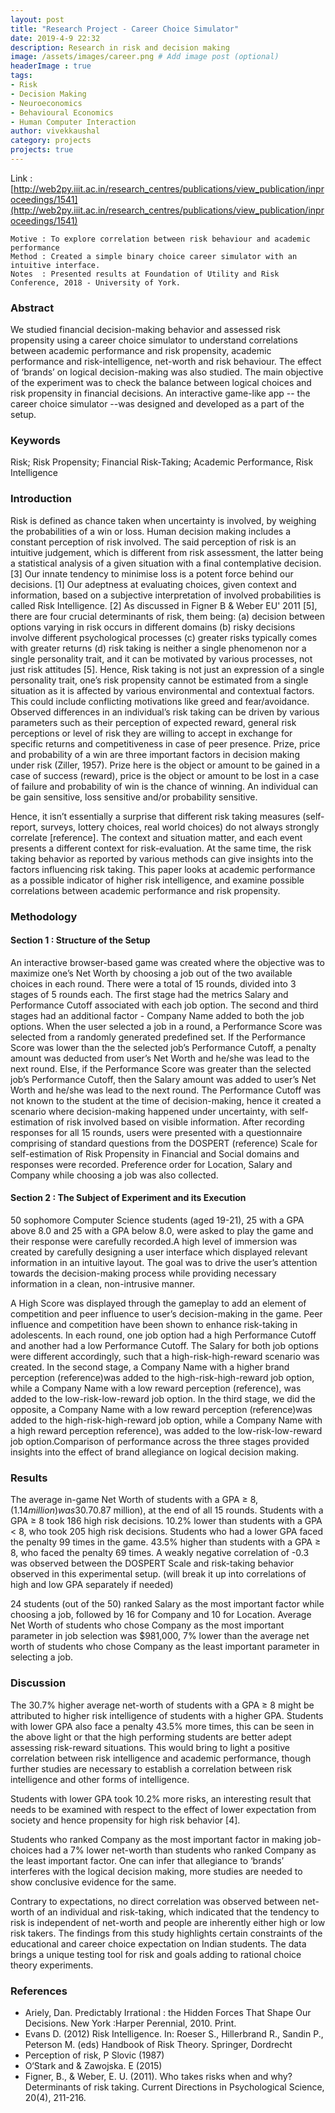 ```yaml
---
layout: post
title: "Research Project - Career Choice Simulator"
date: 2019-4-9 22:32
description: Research in risk and decision making
image: /assets/images/career.png # Add image post (optional)
headerImage : true
tags:
- Risk
- Decision Making
- Neuroeconomics
- Behavioural Economics
- Human Computer Interaction
author: vivekkaushal
category: projects
projects: true
---
```


Link : [http://web2py.iiit.ac.in/research_centres/publications/view_publication/inproceedings/1541](http://web2py.iiit.ac.in/research_centres/publications/view_publication/inproceedings/1541)

```
Motive : To explore correlation between risk behaviour and academic performance
Method : Created a simple binary choice career simulator with an intuitive interface.
Notes  : Presented results at Foundation of Utility and Risk Conference, 2018 - University of York.
```

### Abstract

We studied financial decision-making behavior and assessed risk propensity using a career choice simulator to understand correlations between academic performance and risk propensity, academic performance and risk-intelligence, net-worth and risk behaviour. The effect of ‘brands’ on logical decision-making was also studied. The main objective of the experiment was to check the balance between logical choices and risk propensity in financial decisions. An interactive game-like app -- the career choice simulator --was designed and developed as a part of the setup.

### Keywords
Risk; Risk Propensity; Financial Risk-Taking; Academic Performance, Risk Intelligence

### Introduction 

Risk is defined as chance taken when uncertainty is involved, by weighing the probabilities of a win or loss. Human decision making includes a constant perception of risk involved. The said perception of risk is an intuitive judgement, which is different from risk assessment, the latter being a statistical analysis of a given situation with a final contemplative decision. [3] Our innate tendency to minimise loss is a potent force behind our decisions. [1] Our adeptness at evaluating choices, given context and information, based on a subjective interpretation of involved probabilities is called Risk Intelligence. [2] 
As discussed in Figner B & Weber EU' 2011 [5], there are four crucial determinants of risk, them being: (a) decision between options varying in risk occurs in different domains (b) risky decisions involve different psychological processes (c) greater risks typically comes with greater returns (d) risk taking is neither a single phenomenon nor a single personality trait, and it can be motivated by various processes, not just risk attitudes [5]. Hence, Risk taking is not just an expression of a single personality trait, one’s risk propensity cannot be estimated from a  single situation as it is affected by various environmental and contextual factors. This could include conflicting motivations like greed and fear/avoidance. Observed differences in an individual’s risk taking can be driven by various parameters such as their perception of expected reward, general risk perceptions or level of risk they are willing to accept in exchange for specific returns and competitiveness in case of peer presence. Prize, price and probability of a win are three important factors in decision making under risk (Ziller, 1957). Prize here is the object or amount to be gained in a case of success (reward), price is the object or amount to be lost in a case of failure and probability of win is the chance of winning. An individual can be gain sensitive, loss sensitive and/or probability sensitive.

Hence, it isn’t essentially a surprise that different risk taking measures (self-report, surveys, lottery choices, real world choices) do not always strongly correlate [reference]. The context and situation matter, and each event presents a different context for risk-evaluation. At the same time, the risk taking behavior as reported by various methods can give insights into the factors influencing risk taking.
This paper looks at academic performance as a possible indicator of higher risk intelligence, and examine possible correlations between academic performance and risk propensity. 

### Methodology

#### Section 1 : Structure of the Setup

An interactive browser-based game was created where the objective was to maximize one’s Net Worth by choosing a job out of the two available choices in each round. There were a total of 15 rounds, divided into 3 stages of 5 rounds each. The first stage had the metrics    Salary and Performance Cutoff associated with each job option. The second and third stages had an additional factor -  Company Name added to both the job options.
When the user selected a job in a round, a Performance Score was selected from a randomly generated predefined set. If the Performance Score was lower than the the selected job’s Performance Cutoff, a penalty amount was deducted from user’s Net Worth and he/she was lead to the next round. Else, if the Performance Score was greater than the selected job’s Performance Cutoff, then the Salary amount was added to user’s Net Worth and he/she was lead to the next round. The Performance Cutoff  was not known to the student at the time of decision-making, hence it created a scenario where decision-making happened under uncertainty, with self-estimation of risk involved based on visible information. After recording responses for all 15 rounds, users were presented with a questionnaire comprising of standard questions from the DOSPERT (reference) Scale for self-estimation of Risk Propensity in Financial and Social domains and responses were recorded. Preference order for Location, Salary and Company while choosing a job was also collected.

#### Section 2 : The Subject of Experiment and its Execution

50 sophomore Computer Science students (aged 19-21), 25 with a GPA above 8.0 and 25 with a GPA below 8.0, were asked to play the game and their response were carefully recorded.A high level of immersion was created by carefully designing a user interface which displayed relevant information in an intuitive layout. The goal was to drive the user’s attention towards the decision-making process while providing necessary information in a clean, non-intrusive manner.

A High Score was displayed through the gameplay to add an element of competition and peer influence to user’s decision-making in the game. Peer influence and competition have been shown to enhance risk-taking in adolescents. In each round, one job option had a high Performance Cutoff and another had a low Performance Cutoff. The Salary for both job options were different accordingly, such that a high-risk-high-reward scenario was created. In the second stage, a Company Name with a higher brand perception (reference)was added to the high-risk-high-reward job option, while a Company Name with a low reward perception  (reference), was added to the low-risk-low-reward job option. In the third stage, we did the opposite, a Company Name with a low reward perception (reference)was added to the high-risk-high-reward job option, while a Company Name with a high reward perception  reference), was added to the low-risk-low-reward job option.Comparison of performance across the three stages provided insights into the effect of brand allegiance on logical decision making.

### Results

The average in-game Net Worth of students with a GPA ≥ 8, ($1.14 million) was 30.7% higher than the average net-worth of students with a GPA < 8 ($0.87 million), at the end of all 15 rounds. Students with a GPA ≥ 8 took 186 high risk decisions. 10.2% lower than students with a GPA < 8, who took 205 high risk decisions. Students who had a lower GPA faced the penalty 99 times in the game. 43.5% higher than students with a GPA ≥ 8, who faced the penalty 69 times. A weakly negative correlation of -0.3 was observed between the DOSPERT Scale and risk-taking behavior observed in this experimental setup. (will break it up  into correlations of high and low GPA separately if needed)

24 students (out of the 50) ranked Salary as the most important factor while choosing a job, followed by 16 for Company and 10 for Location. Average Net Worth of students who chose Company as the most important parameter in job selection was $981,000, 7% lower than the average net worth of students who chose Company as the least important parameter in selecting a job.

### Discussion

The 30.7% higher average net-worth of students with a GPA ≥ 8 might be attributed to higher risk intelligence of students with a higher GPA. Students with lower GPA also face a penalty 43.5% more times, this can be seen in the above light or that the high performing students are better adept assessing risk-reward situations. This would bring to light a positive correlation between risk intelligence and academic performance, though further studies are necessary to establish a correlation between risk intelligence and other forms of intelligence.

Students with lower GPA took 10.2% more risks, an interesting result that needs to be examined with respect to the effect of  lower expectation from society and hence propensity for high risk behavior [4].

Students who ranked Company as the most important factor in making job-choices had a 7\% lower net-worth than students who ranked Company as the least important factor. One can infer that allegiance to ‘brands’ interferes with the logical decision making, more studies are needed to show conclusive evidence for the same.

Contrary to expectations, no direct correlation was observed between net-worth of an individual and risk-taking, which indicated that the tendency to risk is independent of net-worth and people are inherently either high or low risk takers. The findings from this study highlights certain constraints of the educational and career choice expectation on Indian students. The data brings a unique testing tool for risk and goals adding to rational choice theory experiments.

### References

- Ariely, Dan. Predictably Irrational : the Hidden Forces That Shape Our Decisions. New York :Harper Perennial, 2010. Print.
- Evans D. (2012) Risk Intelligence. In: Roeser S., Hillerbrand R., Sandin P., Peterson M. (eds) Handbook of Risk Theory. Springer, Dordrecht
- Perception of risk, P Slovic (1987)
- O‘Stark and & Zawojska. E (2015)
- Figner, B., & Weber, E. U. (2011). Who takes risks when and why? Determinants of risk taking. Current Directions in Psychological Science, 20(4), 211-216.
